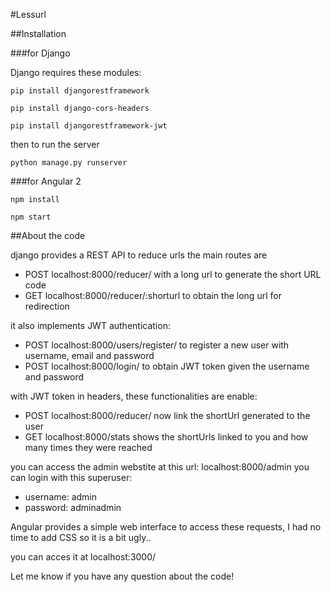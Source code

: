 #Lessurl

##Installation

###for Django

Django requires these modules:

`pip install djangorestframework `

`pip install django-cors-headers`

`pip install djangorestframework-jwt`

then to run the server 

`python manage.py runserver`

###for Angular 2

`npm install`

`npm start`

##About the code

django provides a REST API to reduce urls the main routes are

- POST localhost:8000/reducer/ with a long url to generate the short URL code
- GET localhost:8000/reducer/:shorturl to obtain the long url for redirection

it also implements JWT authentication:

- POST localhost:8000/users/register/ to register a new user with username, email and password
- POST localhost:8000/login/ to obtain JWT token given the username and password

with JWT token in headers, these functionalities are enable:

- POST localhost:8000/reducer/ now link the shortUrl generated to the user
- GET localhost:8000/stats shows the shortUrls linked to you and how many times they were reached

you can access the admin webstite at this url: localhost:8000/admin
you can login with this superuser: 

- username: admin 
- password: adminadmin

Angular provides a simple web interface to access these requests, I had no time to add CSS so it is a bit ugly..

you can acces it at localhost:3000/

Let me know if you have any question about the code!





